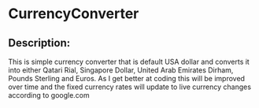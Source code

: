 # CurrencyConverter

## Description:

This is simple currency converter that is default USA dollar and converts it into either Qatari Rial, Singapore Dollar, United Arab Emirates Dirham, Pounds Sterling and Euros. As I get better at coding this will be improved over time and the fixed currency rates will update to live currency changes according to google.com
